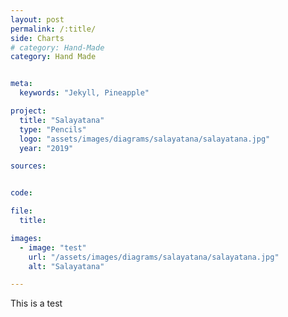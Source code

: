 ```yaml
---
layout: post
permalink: /:title/
side: Charts
# category: Hand-Made
category: Hand Made


meta:
  keywords: "Jekyll, Pineapple"

project:
  title: "Salayatana"
  type: "Pencils"
  logo: "assets/images/diagrams/salayatana/salayatana.jpg"
  year: "2019"

sources:


code:

file:
  title:

images:
  - image: "test"
    url: "/assets/images/diagrams/salayatana/salayatana.jpg"
    alt: "Salayatana"

---
```

This is a test
